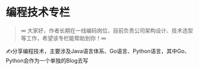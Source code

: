 # 编程技术专栏

> ∞ 大家好，作者长期在一线编码岗位，目前负责公司架构设计、技术选型等工作，希望该专栏能帮助到你！∞

✍分享编程技术，主要涉及Java语言体系、Go语言、Python语言，其中Go、Python会作为一个单独的Blog去写
